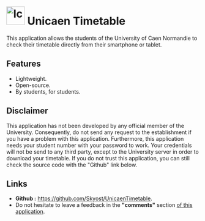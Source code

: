 # <img src="https://github.com/Skyost/UnicaenTimetable/blob/master/app/src/main/res/mipmap-xxxhdpi/ic_launcher.png" height="48px" width="48px" title="Icon" alt="Icon"/> Unicaen Timetable
This application allows the students of the University of Caen Normandie to check their timetable directly from their smartphone or tablet.


## Features
- Lightweight.
- Open-source.
- By students, for students.

## Disclaimer
This application has not been developed by any official member of the University. Consequently, do not send any request to the establishment if you have a problem with this application.
Furthermore, this application needs your student number with your password to work. Your credentials will not be send to any third party, except to the University server in order to download your timetable.
If you do not trust this application, you can still check the source code with the "Github" link below.

## Links

- **Github :** https://github.com/Skyost/UnicaenTimetable.
- Do not hesitate to leave a feedback in the **"comments"** section [of this application](https://play.google.com/store/apps/details?id=fr.skyost.timetable).
